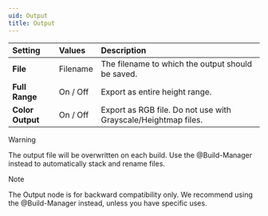 ```yaml
---
uid: Output
title: Output
---
```


| Setting          | Values   | Description                                                    |
| :--------------- | :------- | :------------------------------------------------------------- |
| **File**         | Filename | The filename to which the output should be saved.              |
| **Full Range**   | On / Off | Export as entire height range.                                 |
| **Color Output** | On / Off | Export as RGB file. Do not use with Grayscale/Heightmap files. |

> [!WARNING] 
> The output file will be overwritten on each build. Use the @Build-Manager instead to automatically stack and rename files.

> [!NOTE]
> The Output node is for backward compatibility only. We recommend using the @Build-Manager instead, unless you have specific uses.
